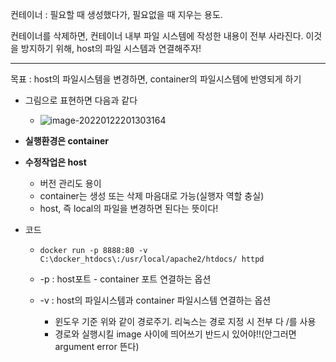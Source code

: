 컨테이너 : 필요할 때 생성했다가, 필요없을 때 지우는 용도.

컨테이너를 삭제하면, 컨테이너 내부 파일 시스템에 작성한 내용이 전부 사라진다. 이것을 방지하기 위해, host의 파일 시스템과 연결해주자!

---

목표 : host의 파일시스템을 변경하면, container의 파일시스템에 반영되게 하기

- 그림으로 표현하면 다음과 같다
  - ![image-20220122201303164](C:\Users\4545a\AppData\Roaming\Typora\typora-user-images\image-20220122201303164.png)

- **실행환경은 container**
- **수정작업은 host**
  - 버전 관리도 용이
  - container는 생성 또는 삭제 마음대로 가능(실행자 역할 충실)
  - host, 즉 local의 파일을 변경하면 된다는 뜻이다!



- 코드

  - ```shell
    docker run -p 8888:80 -v C:\docker_htdocs\:/usr/local/apache2/htdocs/ httpd
    ```

  - -p : host포트 - container 포트 연결하는 옵션

  - -v : host의 파일시스템과 container 파일시스템 연결하는 옵션

    - 윈도우 기준 위와 같이 경로주기. 리눅스는 경로 지정 시 전부 다 /를 사용
    - 경로와 실행시킬 image 사이에 띄어쓰기 반드시 있어야!!(안그러면 argument error 뜬다)



